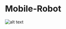 # Mobile-Robot




![alt text](https://github.com/pranavpeddi1/Mobile-Robot/blob/main/Mobile_RobotGiff.gif)
